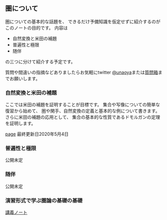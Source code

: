 ## 圏について

圏についての基本的な話題を、
できるだけ予備知識を仮定せずに紹介するのがこのノートの目的です。
内容は

- 自然変換と米田の補題
- 普遍性と極限
- 随伴

の三つに分けて紹介する予定です。

質問や間違いの指摘などありましたらお気軽にtwitter [@unaoya](https://twitter.com/unaoya)または[質問箱](https://peing.net/ja/unaoya)までお願いします。

### 自然変換と米田の補題

ここでは米田の補題を証明することが目標です。
集合や写像についての簡単な復習から始めて、
圏や関手、自然変換の定義と基本的な例について書きます。
さらに米田の補題の応用として、
集合の基本的な性質であるドモルガンの定理を証明します。

[page](yoneda.md)
最終更新日2020年5月4日

### 普遍性と極限
公開未定

### 随伴
公開未定

### 演習形式で学ぶ圏論の基礎の基礎

[講義ノート](category_lecture.pdf)
